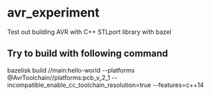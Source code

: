 # avr_experiment
Test out building AVR with C++ STLport library with bazel

## Try to build with following command
bazelisk build //main:hello-world   --platforms @AvrToolchain//platforms:pcb_v_2_1 
                                    --incompatible_enable_cc_toolchain_resolution=true 
                                    --features=c++14 
